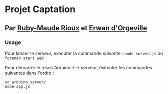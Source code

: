 # Projet Captation
## Par [Ruby-Maude Rioux](http://ca.linkedin.com/pub/ruby-maude-rioux/5a/3b9/b5a) et [Erwan d'Orgeville](http://erwandorgeville.com)

### Usage
Pour lancer le serveur, exécuter la commande suivante : ``` node server.js ``` ou ```foreman start web```  

Pour démarrer le relais Arduino <--> serveur, éxécuter les commandes suivantes dans l'ordre :  
```
cd arduino_server/  
node app.js
```